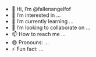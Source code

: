 - 👋 Hi, I’m @fallenangelfof
- 👀 I’m interested in ...
- 🌱 I’m currently learning ...
- 💞️ I’m looking to collaborate on ...
- 📫 How to reach me ...
- 😄 Pronouns: ...
- ⚡ Fun fact: ...

<!---
fallenangelfof/fallenangelfof is a ✨ special ✨ repository because its `README.md` (this file) appears on your GitHub profile.
You can click the Preview link to take a look at your changes.
--->
